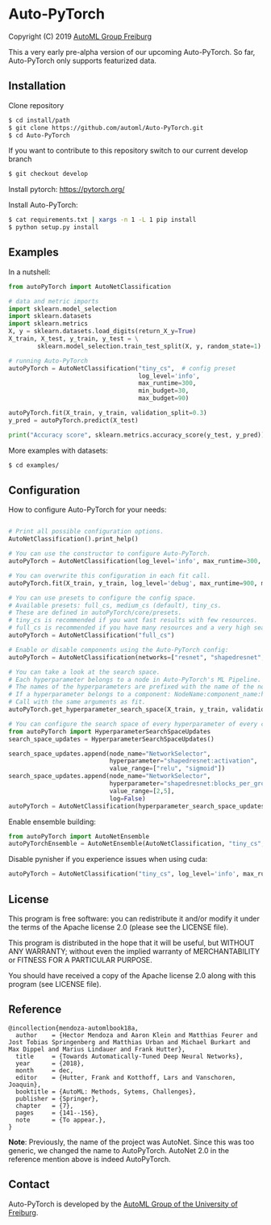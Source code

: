 # Auto-PyTorch

Copyright (C) 2019  [AutoML Group Freiburg](http://www.automl.org/)

This a very early pre-alpha version of our upcoming Auto-PyTorch.
So far, Auto-PyTorch only supports featurized data.

## Installation

Clone repository

```sh
$ cd install/path
$ git clone https://github.com/automl/Auto-PyTorch.git
$ cd Auto-PyTorch
```
If you want to contribute to this repository switch to our current develop branch

```sh
$ git checkout develop
```

Install pytorch: 
https://pytorch.org/

Install Auto-PyTorch:

```sh
$ cat requirements.txt | xargs -n 1 -L 1 pip install
$ python setup.py install
```


## Examples

In a nutshell:

```py
from autoPyTorch import AutoNetClassification

# data and metric imports
import sklearn.model_selection
import sklearn.datasets
import sklearn.metrics
X, y = sklearn.datasets.load_digits(return_X_y=True)
X_train, X_test, y_train, y_test = \
        sklearn.model_selection.train_test_split(X, y, random_state=1)

# running Auto-PyTorch
autoPyTorch = AutoNetClassification("tiny_cs",  # config preset
                                    log_level='info',
                                    max_runtime=300,
                                    min_budget=30,
                                    max_budget=90)

autoPyTorch.fit(X_train, y_train, validation_split=0.3)
y_pred = autoPyTorch.predict(X_test)

print("Accuracy score", sklearn.metrics.accuracy_score(y_test, y_pred))
```

More examples with datasets:

```sh
$ cd examples/

```

## Configuration

How to configure Auto-PyTorch for your needs:

```py

# Print all possible configuration options.
AutoNetClassification().print_help()

# You can use the constructor to configure Auto-PyTorch.
autoPyTorch = AutoNetClassification(log_level='info', max_runtime=300, min_budget=30, max_budget=90)

# You can overwrite this configuration in each fit call.
autoPyTorch.fit(X_train, y_train, log_level='debug', max_runtime=900, min_budget=50, max_budget=150)

# You can use presets to configure the config space.
# Available presets: full_cs, medium_cs (default), tiny_cs.
# These are defined in autoPyTorch/core/presets.
# tiny_cs is recommended if you want fast results with few resources.
# full_cs is recommended if you have many resources and a very high search budget.
autoPyTorch = AutoNetClassification("full_cs")

# Enable or disable components using the Auto-PyTorch config:
autoPyTorch = AutoNetClassification(networks=["resnet", "shapedresnet", "mlpnet", "shapedmlpnet"])

# You can take a look at the search space.
# Each hyperparameter belongs to a node in Auto-PyTorch's ML Pipeline.
# The names of the hyperparameters are prefixed with the name of the node: NodeName:hyperparameter_name.
# If a hyperparameter belongs to a component: NodeName:component_name:hyperparameter_name.
# Call with the same arguments as fit.
autoPyTorch.get_hyperparameter_search_space(X_train, y_train, validation_split=0.3)

# You can configure the search space of every hyperparameter of every component:
from autoPyTorch import HyperparameterSearchSpaceUpdates
search_space_updates = HyperparameterSearchSpaceUpdates()

search_space_updates.append(node_name="NetworkSelector",
                            hyperparameter="shapedresnet:activation",
                            value_range=["relu", "sigmoid"])
search_space_updates.append(node_name="NetworkSelector",
                            hyperparameter="shapedresnet:blocks_per_group",
                            value_range=[2,5],
                            log=False)
autoPyTorch = AutoNetClassification(hyperparameter_search_space_updates=search_space_updates)
```

Enable ensemble building:

```py
from autoPyTorch import AutoNetEnsemble
autoPyTorchEnsemble = AutoNetEnsemble(AutoNetClassification, "tiny_cs", max_runtime=300, min_budget=30, max_budget=90)

```

Disable pynisher if you experience issues when using cuda:

```py
autoPyTorch = AutoNetClassification("tiny_cs", log_level='info', max_runtime=300, min_budget=30, max_budget=90, cuda=True, use_pynisher=False)

```

## License

This program is free software: you can redistribute it and/or modify
it under the terms of the Apache license 2.0 (please see the LICENSE file).

This program is distributed in the hope that it will be useful,
but WITHOUT ANY WARRANTY; without even the implied warranty of
MERCHANTABILITY or FITNESS FOR A PARTICULAR PURPOSE.

You should have received a copy of the Apache license 2.0
along with this program (see LICENSE file).

## Reference

```
@incollection{mendoza-automlbook18a,
  author    = {Hector Mendoza and Aaron Klein and Matthias Feurer and Jost Tobias Springenberg and Matthias Urban and Michael Burkart and Max Dippel and Marius Lindauer and Frank Hutter},
  title     = {Towards Automatically-Tuned Deep Neural Networks},
  year      = {2018},
  month     = dec,
  editor    = {Hutter, Frank and Kotthoff, Lars and Vanschoren, Joaquin},
  booktitle = {AutoML: Methods, Sytems, Challenges},
  publisher = {Springer},
  chapter   = {7},
  pages     = {141--156},
  note      = {To appear.},
}
```

**Note**: Previously, the name of the project was AutoNet. Since this was too generic, we changed the name to AutoPyTorch. AutoNet 2.0 in the reference mention above is indeed AutoPyTorch.


## Contact

Auto-PyTorch is developed by the [AutoML Group of the University of Freiburg](http://www.automl.org/).
